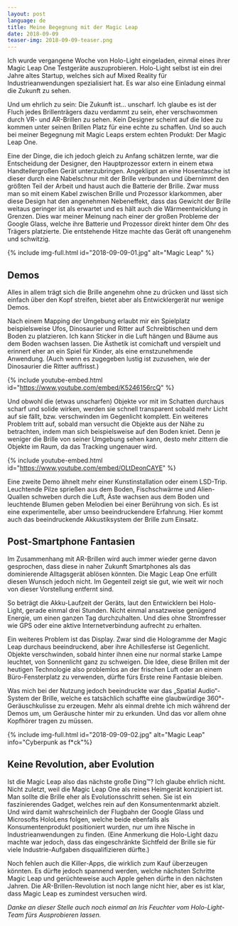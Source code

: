 ```yaml
---
layout: post
language: de
title: Meine Begegnung mit der Magic Leap
date: 2018-09-09
teaser-img: 2018-09-09-teaser.png
---
```


Ich wurde vergangene Woche von Holo-Light eingeladen, einmal eines ihrer Magic Leap One Testgeräte auszuprobieren. Holo-Light selbst ist ein drei Jahre altes Startup, welches sich auf Mixed Reality für Industrieanwendungen spezialisiert hat. Es war also eine Einladung einmal die Zukunft zu sehen.

Und um ehrlich zu sein: Die Zukunft ist… unscharf. Ich glaube es ist der Fluch jedes Brillenträgers dazu verdammt zu sein, eher verschwommen durch VR- und AR-Brillen zu sehen. Kein Designer scheint auf die Idee zu kommen unter seinen Brillen Platz für eine echte zu schaffen. Und so auch bei meiner Begegnung mit Magic Leaps erstem echten Produkt: Der Magic Leap One.

Eine der Dinge, die ich jedoch gleich zu Anfang schätzen lernte, war die Entscheidung der Designer, den Hauptprozessor extern in einem etwa Handtellergroßen Gerät unterzubringen. Angeklippt an eine Hosentasche ist dieser durch eine Nabelschnur mit der Brille verbunden und übernimmt den größten Teil der Arbeit und haust auch die Batterie der Brille. Zwar muss man so mit einem Kabel zwischen Brille und Prozessor klarkommen, aber diese Design hat den angenehmen Nebeneffekt, dass das Gewicht der Brille weitaus geringer ist als erwartet und es hält auch die Wärmeentwicklung in Grenzen. Dies war meiner Meinung nach einer der großen Probleme der Google Glass, welche ihre Batterie und Prozessor direkt hinter dem Ohr des Trägers platzierte. Die entstehende Hitze machte das Gerät oft unangenehm und schwitzig.

{% include img-full.html id="2018-09-09-01.jpg" alt="Magic Leap" %}

## Demos
Alles in allem trägt sich die Brille angenehm ohne zu drücken und lässt sich einfach über den Kopf streifen, bietet aber als Entwicklergerät nur wenige Demos.

Nach einem Mapping der Umgebung erlaubt mir ein Spielplatz beispielsweise Ufos, Dinosaurier und Ritter auf Schreibtischen und dem Boden zu platzieren. Ich kann Sticker in die Luft hängen und Bäume aus dem Boden wachsen lassen. Die Ästhetik ist comichaft und verspielt und erinnert eher an ein Spiel für Kinder, als eine ernstzunehmende Anwendung. (Auch wenn es zugegeben lustig ist zuzusehen, wie der Dinosaurier die Ritter auffrisst.)

{% include youtube-embed.html id="https://www.youtube.com/embed/K5246156rcQ" %}

Und obwohl die (etwas unscharfen) Objekte vor mit im Schatten durchaus scharf und solide wirken, werden sie schnell transparent sobald mehr Licht auf sie fällt, bzw. verschwinden im Gegenlicht komplett. Ein weiteres Problem tritt auf, sobald man versucht die Objekte aus der Nähe zu betrachten, indem man sich beispielsweise auf den Boden kniet. Denn je weniger die Brille von seiner Umgebung sehen kann, desto mehr zittern die Objekte im Raum, da das Tracking ungenauer wird.

{% include youtube-embed.html id="https://www.youtube.com/embed/OLtDeonCAYE" %}

Eine zweite Demo ähnelt mehr einer Kunstinstallation oder einem LSD-Trip. Leuchtende Pilze sprießen aus dem Boden, Fischschwärme und Alien-Quallen schweben durch die Luft, Äste wachsen aus dem Boden und leuchtende Blumen geben Melodien bei einer Berührung von sich. Es ist eine experimentelle, aber umso beeindruckendere Erfahrung. Hier kommt auch das beeindruckende Akkustiksystem der Brille zum Einsatz.

## Post-Smartphone Fantasien
Im Zusammenhang mit AR-Brillen wird auch immer wieder gerne davon gesprochen, dass diese in naher Zukunft Smartphones als das dominierende Alltagsgerät ablösen könnten. Die Magic Leap One erfüllt diesen Wunsch jedoch nicht. Im Gegenteil zeigt sie gut, wie weit wir noch von dieser Vorstellung entfernt sind.

So beträgt die Akku-Laufzeit der Geräts, laut den Entwicklern bei Holo-Light, gerade einmal drei Stunden. Nicht einmal ansatzweise genügend Energie, um einen ganzen Tag durchzuhalten. Und dies ohne Stromfresser wie GPS oder eine aktive Internetverbindung aufrecht zu erhalten.

Ein weiteres Problem ist das Display. Zwar sind die Hologramme der Magic Leap durchaus beeindruckend, aber ihre Achillesferse ist Gegenlicht. Objekte verschwinden, sobald hinter ihnen eine nur normal starke Lampe leuchtet, von Sonnenlicht ganz zu schweigen. Die Idee, diese Brillen mit der heutigen Technologie also problemlos an der frischen Luft oder an einem Büro-Fensterplatz zu verwenden, dürfte fürs Erste reine Fantasie bleiben.

Was mich bei der Nutzung jedoch beeindruckte war das „Spatial Audio“-System der Brille, welche es tatsächlich schaffte eine glaubwürdige 360°-Geräuschkulisse zu erzeugen. Mehr als einmal drehte ich mich während der Demos um, um Geräusche hinter mir zu erkunden. Und das vor allem ohne Kopfhörer tragen zu müssen.

{% include img-full.html id="2018-09-09-02.jpg" alt="Magic Leap" info="Cyberpunk as f\*ck"%}

## Keine Revolution, aber Evolution
Ist die Magic Leap also das nächste große Ding™? Ich glaube ehrlich nicht. Nicht zuletzt, weil die Magic Leap One als reines Heimgerät konzipiert ist. Man sollte die Brille eher als Evolutionsschritt sehen. Sie ist ein faszinierendes Gadget, welches rein auf den Konsumentenmarkt abzielt. Und wird damit wahrscheinlich der Flugbahn der Google Glass und Microsofts HoloLens folgen, welche beide ebenfalls als Konsumentenprodukt positioniert wurden, nur um ihre Nische in Industrieanwendungen zu finden. (Eine Anmerkung die Holo-Light dazu machte war jedoch, dass das eingeschränkte Sichtfeld der Brille sie für viele Industrie-Aufgaben disqualifizieren dürfte.)

Noch fehlen auch die Killer-Apps, die wirklich zum Kauf überzeugen könnten. Es dürfte jedoch spannend werden, welche nächsten Schritte Magic Leap und gerüchteweise auch Apple gehen dürfte in den nächsten Jahren. Die AR-Brillen-Revolution ist noch lange nicht hier, aber es ist klar, dass Magic Leap es zumindest versuchen wird.

_Danke an dieser Stelle auch noch einmal an Iris Feuchter vom Holo-Light-Team fürs Ausprobieren lassen._